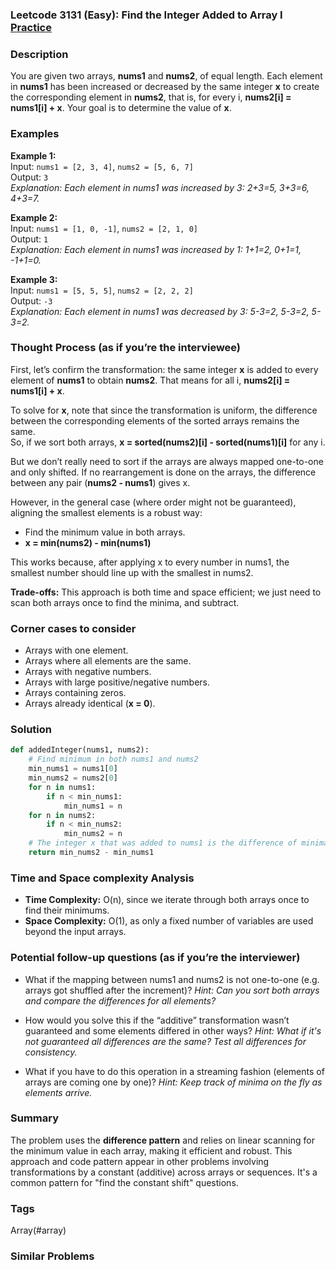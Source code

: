 ### Leetcode 3131 (Easy): Find the Integer Added to Array I [Practice](https://leetcode.com/problems/find-the-integer-added-to-array-i)

### Description  
You are given two arrays, **nums1** and **nums2**, of equal length. Each element in **nums1** has been increased or decreased by the same integer **x** to create the corresponding element in **nums2**, that is, for every i, **nums2[i] = nums1[i] + x**. Your goal is to determine the value of **x**.

### Examples  

**Example 1:**  
Input: `nums1 = [2, 3, 4]`, `nums2 = [5, 6, 7]`  
Output: `3`  
*Explanation: Each element in nums1 was increased by 3: 2+3=5, 3+3=6, 4+3=7.*

**Example 2:**  
Input: `nums1 = [1, 0, -1]`, `nums2 = [2, 1, 0]`  
Output: `1`  
*Explanation: Each element in nums1 was increased by 1: 1+1=2, 0+1=1, -1+1=0.*

**Example 3:**  
Input: `nums1 = [5, 5, 5]`, `nums2 = [2, 2, 2]`  
Output: `-3`  
*Explanation: Each element in nums1 was decreased by 3: 5-3=2, 5-3=2, 5-3=2.*

### Thought Process (as if you’re the interviewee)  
First, let’s confirm the transformation: the same integer **x** is added to every element of **nums1** to obtain **nums2**. That means for all i, **nums2[i] = nums1[i] + x**.

To solve for **x**, note that since the transformation is uniform, the difference between the corresponding elements of the sorted arrays remains the same.  
So, if we sort both arrays, **x = sorted(nums2)[i] - sorted(nums1)[i]** for any i.

But we don’t really need to sort if the arrays are always mapped one-to-one and only shifted. If no rearrangement is done on the arrays, the difference between any pair (**nums2 - nums1**) gives x.

However, in the general case (where order might not be guaranteed), aligning the smallest elements is a robust way:
- Find the minimum value in both arrays.
- **x = min(nums2) - min(nums1)**

This works because, after applying x to every number in nums1, the smallest number should line up with the smallest in nums2.

**Trade-offs:** This approach is both time and space efficient; we just need to scan both arrays once to find the minima, and subtract.

### Corner cases to consider  
- Arrays with one element.
- Arrays where all elements are the same.
- Arrays with negative numbers.
- Arrays with large positive/negative numbers.
- Arrays containing zeros.
- Arrays already identical (**x = 0**).

### Solution

```python
def addedInteger(nums1, nums2):
    # Find minimum in both nums1 and nums2
    min_nums1 = nums1[0]
    min_nums2 = nums2[0]
    for n in nums1:
        if n < min_nums1:
            min_nums1 = n
    for n in nums2:
        if n < min_nums2:
            min_nums2 = n
    # The integer x that was added to nums1 is the difference of minima
    return min_nums2 - min_nums1
```

### Time and Space complexity Analysis  

- **Time Complexity:** O(n), since we iterate through both arrays once to find their minimums.
- **Space Complexity:** O(1), as only a fixed number of variables are used beyond the input arrays.

### Potential follow-up questions (as if you’re the interviewer)  

- What if the mapping between nums1 and nums2 is not one-to-one (e.g. arrays got shuffled after the increment)?
  *Hint: Can you sort both arrays and compare the differences for all elements?*

- How would you solve this if the “additive” transformation wasn’t guaranteed and some elements differed in other ways?
  *Hint: What if it's not guaranteed all differences are the same? Test all differences for consistency.*

- What if you have to do this operation in a streaming fashion (elements of arrays are coming one by one)?
  *Hint: Keep track of minima on the fly as elements arrive.*

### Summary
The problem uses the **difference pattern** and relies on linear scanning for the minimum value in each array, making it efficient and robust. This approach and code pattern appear in other problems involving transformations by a constant (additive) across arrays or sequences. It's a common pattern for "find the constant shift" questions.

### Tags
Array(#array)

### Similar Problems
